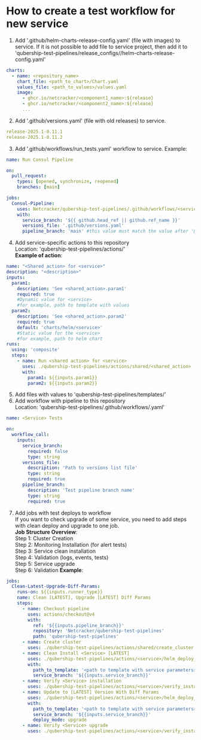 # How to create a test workflow for new service

1. Add '.github/helm-charts-release-config.yaml' (file with images) to service. 
If it is not possible to add file to service project, then add it to 'qubership-test-pipelines/release_configs/<service>/helm-charts-release-config.yaml'
```yaml
charts:
  - name: <repository_name>
    chart_file: <path_to_chart>/Chart.yaml
    values_file: <path_to_values>/values.yaml
    image:
      - ghcr.io/netcracker/<component1_name>:${release}
      - ghcr.io/netcracker/<component2_name>:${release}
      ...
```
2. Add '.github/versions.yaml' (file with old releases) to service.
```yaml
release-2025.1-0.11.1
release-2025.1-0.11.2
```
3. Add '.github/workflows/run_tests.yaml' workflow to service.
Example:
```yaml
name: Run Consul Pipeline

on:
  pull_request:
    types: [opened, synchronize, reopened]
    branches: [main]

jobs:
  Consul-Pipeline:
    uses: Netcracker/qubership-test-pipelines/.github/workflows/<service>.yaml@main
    with:
      service_branch: '${{ github.head_ref || github.ref_name }}'
      versions_file: '.github/versions.yaml'
      pipeline_branch: 'main' #this value must match the value after '@' in 'uses'
```
4. Add service-specific actions to this repository  
Location: 'qubership-test-pipelines/actions/<service>'  
**Example of <service> action**:
```yaml
name: "<Shared action> for <service>"
description: "<description>"
inputs:
  param1:
    description: 'See <shared_action>.param1'
    required: true
    #Dynamic value for <service>
    #for example, path to template with values
  param2:
    description: 'See <shared_action>.param2'
    required: true
    default: 'charts/helm/<service>'
    #Static value for the <service>
    #for example, path to helm chart
runs:
  using: 'composite'
  steps:
    - name: Run <shared action> for <service>
      uses: ./qubership-test-pipelines/actions/shared/<shared_action> 
      with:
        param1: ${{inputs.param1}}
        param2: ${{inputs.param2}}
```
5. Add files with values to 'qubership-test-pipelines/templates/<service>'
6. Add workflow with pipeline to this repository   
Location: 'qubership-test-pipelines/.github/workflows/<service>.yaml'
```yaml
name: <Service> Tests

on:
  workflow_call:
    inputs:
      service_branch:
        required: false
        type: string
      versions_file:
        description: 'Path to versions list file'
        type: string
        required: true
      pipeline_branch:
        description: 'Test pipeline branch name'
        type: string
        required: true
```
7. Add jobs with test deploys to workflow  
If you want to check upgrade of some service, you need to add steps with clean deploy and upgrade to one job.   
**Job Structure Overview**:  
  Step 1: Cluster Creation  
  Step 2: Monitoring Installation (for alert tests)  
  Step 3: Service clean installation  
  Step 4: Validation (logs, events, tests)  
  Step 5: Service upgrade  
  Step 6: Validation
**Example**:
```yaml
jobs:
  Clean-Latest-Upgrade-Diff-Params:
    runs-on: ${{inputs.runner_type}}
    name: Clean [LATEST], Upgrade [LATEST] Diff Params  
    steps:
      - name: Checkout pipeline
        uses: actions/checkout@v4
        with:
          ref: '${{inputs.pipeline_branch}}'
          repository: 'Netcracker/qubership-test-pipelines'
          path: 'qubership-test-pipelines'
      - name: Create cluster
        uses: ./qubership-test-pipelines/actions/shared/create_cluster
      - name: Clean Install <Service> [LATEST]
        uses: ./qubership-test-pipelines/actions/<service>/helm_deploy_<service>
        with:
          path_to_template: '<path to template with service parameters>'
          service_branch: '${{inputs.service_branch}}'
      - name: Verify <Service> installation
        uses: ./qubership-test-pipelines/actions/<service>/verify_installation_<service>
      - name: Update to [LATEST] Version With Diff Params
        uses: ./qubership-test-pipelines/actions/<service>/helm_deploy_<service>
        with:
          path_to_template: '<path to template with service parameters>'
          service_branch: '${{inputs.service_branch}}'
          deploy_mode: upgrade
      - name: Verify <Service> upgrade
        uses: ./qubership-test-pipelines/actions/<service>/verify_installation_<service>
```


